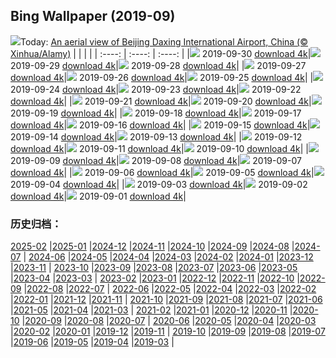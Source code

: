 ## Bing Wallpaper (2019-09)
![](http://cn.bing.com/th?id=OHR.DaxingPKX_EN-US3995932442_UHD.jpg&w=1000)Today: [An aerial view of Beijing Daxing International Airport, China (© Xinhua/Alamy)](http://cn.bing.com/th?id=OHR.DaxingPKX_EN-US3995932442_UHD.jpg)
|      |      |      |
| :----: | :----: | :----: |
|![](http://cn.bing.com/th?id=OHR.DaxingPKX_EN-US3995932442_UHD.jpg&pid=hp&w=384&h=216&rs=1&c=4) 2019-09-30 [download 4k](http://cn.bing.com/th?id=OHR.DaxingPKX_EN-US3995932442_UHD.jpg)|![](http://cn.bing.com/th?id=OHR.ClavijoLandscape_EN-US3832864269_UHD.jpg&pid=hp&w=384&h=216&rs=1&c=4) 2019-09-29 [download 4k](http://cn.bing.com/th?id=OHR.ClavijoLandscape_EN-US3832864269_UHD.jpg)|![](http://cn.bing.com/th?id=OHR.HockingHills_EN-US3752812867_UHD.jpg&pid=hp&w=384&h=216&rs=1&c=4) 2019-09-28 [download 4k](http://cn.bing.com/th?id=OHR.HockingHills_EN-US3752812867_UHD.jpg)|
|![](http://cn.bing.com/th?id=OHR.NankoweapGranaries_EN-US3648853544_UHD.jpg&pid=hp&w=384&h=216&rs=1&c=4) 2019-09-27 [download 4k](http://cn.bing.com/th?id=OHR.NankoweapGranaries_EN-US3648853544_UHD.jpg)|![](http://cn.bing.com/th?id=OHR.KelpKeepers_EN-US5470053461_UHD.jpg&pid=hp&w=384&h=216&rs=1&c=4) 2019-09-26 [download 4k](http://cn.bing.com/th?id=OHR.KelpKeepers_EN-US5470053461_UHD.jpg)|![](http://cn.bing.com/th?id=OHR.LofotenSurfing_EN-US2786067859_UHD.jpg&pid=hp&w=384&h=216&rs=1&c=4) 2019-09-25 [download 4k](http://cn.bing.com/th?id=OHR.LofotenSurfing_EN-US2786067859_UHD.jpg)|
|![](http://cn.bing.com/th?id=OHR.UgandaGorilla_EN-US2620785147_UHD.jpg&pid=hp&w=384&h=216&rs=1&c=4) 2019-09-24 [download 4k](http://cn.bing.com/th?id=OHR.UgandaGorilla_EN-US2620785147_UHD.jpg)|![](http://cn.bing.com/th?id=OHR.FeatherSerpent_EN-US2734435636_UHD.jpg&pid=hp&w=384&h=216&rs=1&c=4) 2019-09-23 [download 4k](http://cn.bing.com/th?id=OHR.FeatherSerpent_EN-US2734435636_UHD.jpg)|![](http://cn.bing.com/th?id=OHR.LaMerceFireworks_EN-US2460264880_UHD.jpg&pid=hp&w=384&h=216&rs=1&c=4) 2019-09-22 [download 4k](http://cn.bing.com/th?id=OHR.LaMerceFireworks_EN-US2460264880_UHD.jpg)|
|![](http://cn.bing.com/th?id=OHR.WallofPeace_EN-US2369061516_UHD.jpg&pid=hp&w=384&h=216&rs=1&c=4) 2019-09-21 [download 4k](http://cn.bing.com/th?id=OHR.WallofPeace_EN-US2369061516_UHD.jpg)|![](http://cn.bing.com/th?id=OHR.ThePando_EN-US1263045290_UHD.jpg&pid=hp&w=384&h=216&rs=1&c=4) 2019-09-20 [download 4k](http://cn.bing.com/th?id=OHR.ThePando_EN-US1263045290_UHD.jpg)|![](http://cn.bing.com/th?id=OHR.CommonLoon_EN-US1124304576_UHD.jpg&pid=hp&w=384&h=216&rs=1&c=4) 2019-09-19 [download 4k](http://cn.bing.com/th?id=OHR.CommonLoon_EN-US1124304576_UHD.jpg)|
|![](http://cn.bing.com/th?id=OHR.Villarrica_EN-US0968684000_UHD.jpg&pid=hp&w=384&h=216&rs=1&c=4) 2019-09-18 [download 4k](http://cn.bing.com/th?id=OHR.Villarrica_EN-US0968684000_UHD.jpg)|![](http://cn.bing.com/th?id=OHR.LibertyDetail_EN-US8653321844_UHD.jpg&pid=hp&w=384&h=216&rs=1&c=4) 2019-09-17 [download 4k](http://cn.bing.com/th?id=OHR.LibertyDetail_EN-US8653321844_UHD.jpg)|![](http://cn.bing.com/th?id=OHR.MushroomMonth_EN-US8427258585_UHD.jpg&pid=hp&w=384&h=216&rs=1&c=4) 2019-09-16 [download 4k](http://cn.bing.com/th?id=OHR.MushroomMonth_EN-US8427258585_UHD.jpg)|
|![](http://cn.bing.com/th?id=OHR.TheVochol_EN-US8201280174_UHD.jpg&pid=hp&w=384&h=216&rs=1&c=4) 2019-09-15 [download 4k](http://cn.bing.com/th?id=OHR.TheVochol_EN-US8201280174_UHD.jpg)|![](http://cn.bing.com/th?id=OHR.ToothWalkingSeahorse_EN-US8055541483_UHD.jpg&pid=hp&w=384&h=216&rs=1&c=4) 2019-09-14 [download 4k](http://cn.bing.com/th?id=OHR.ToothWalkingSeahorse_EN-US8055541483_UHD.jpg)|![](http://cn.bing.com/th?id=OHR.DroneGlobe_EN-US8460462558_UHD.jpg&pid=hp&w=384&h=216&rs=1&c=4) 2019-09-13 [download 4k](http://cn.bing.com/th?id=OHR.DroneGlobe_EN-US8460462558_UHD.jpg)|
|![](http://cn.bing.com/th?id=OHR.MilkyWayCanyonlands_EN-US8182491072_UHD.jpg&pid=hp&w=384&h=216&rs=1&c=4) 2019-09-12 [download 4k](http://cn.bing.com/th?id=OHR.MilkyWayCanyonlands_EN-US8182491072_UHD.jpg)|![](http://cn.bing.com/th?id=OHR.TowerofVoices_EN-US2297032194_UHD.jpg&pid=hp&w=384&h=216&rs=1&c=4) 2019-09-11 [download 4k](http://cn.bing.com/th?id=OHR.TowerofVoices_EN-US2297032194_UHD.jpg)|![](http://cn.bing.com/th?id=OHR.TsavoGerenuk_EN-US8038094057_UHD.jpg&pid=hp&w=384&h=216&rs=1&c=4) 2019-09-10 [download 4k](http://cn.bing.com/th?id=OHR.TsavoGerenuk_EN-US8038094057_UHD.jpg)|
|![](http://cn.bing.com/th?id=OHR.ArroyoGrande_EN-US7955557721_UHD.jpg&pid=hp&w=384&h=216&rs=1&c=4) 2019-09-09 [download 4k](http://cn.bing.com/th?id=OHR.ArroyoGrande_EN-US7955557721_UHD.jpg)|![](http://cn.bing.com/th?id=OHR.SouthernYellow_EN-US7866720084_UHD.jpg&pid=hp&w=384&h=216&rs=1&c=4) 2019-09-08 [download 4k](http://cn.bing.com/th?id=OHR.SouthernYellow_EN-US7866720084_UHD.jpg)|![](http://cn.bing.com/th?id=OHR.MountFanjing_EN-US7796798477_UHD.jpg&pid=hp&w=384&h=216&rs=1&c=4) 2019-09-07 [download 4k](http://cn.bing.com/th?id=OHR.MountFanjing_EN-US7796798477_UHD.jpg)|
|![](http://cn.bing.com/th?id=OHR.ElMorro_EN-US7724975036_UHD.jpg&pid=hp&w=384&h=216&rs=1&c=4) 2019-09-06 [download 4k](http://cn.bing.com/th?id=OHR.ElMorro_EN-US7724975036_UHD.jpg)|![](http://cn.bing.com/th?id=OHR.Tegallalang_EN-US7639545042_UHD.jpg&pid=hp&w=384&h=216&rs=1&c=4) 2019-09-05 [download 4k](http://cn.bing.com/th?id=OHR.Tegallalang_EN-US7639545042_UHD.jpg)|![](http://cn.bing.com/th?id=OHR.Vessel_EN-US7566786118_UHD.jpg&pid=hp&w=384&h=216&rs=1&c=4) 2019-09-04 [download 4k](http://cn.bing.com/th?id=OHR.Vessel_EN-US7566786118_UHD.jpg)|
|![](http://cn.bing.com/th?id=OHR.GuaitaTower_EN-US7498727693_UHD.jpg&pid=hp&w=384&h=216&rs=1&c=4) 2019-09-03 [download 4k](http://cn.bing.com/th?id=OHR.GuaitaTower_EN-US7498727693_UHD.jpg)|![](http://cn.bing.com/th?id=OHR.DetroitIndustryMural_EN-US7421430527_UHD.jpg&pid=hp&w=384&h=216&rs=1&c=4) 2019-09-02 [download 4k](http://cn.bing.com/th?id=OHR.DetroitIndustryMural_EN-US7421430527_UHD.jpg)|![](http://cn.bing.com/th?id=OHR.Castelbouc_EN-US7345047986_UHD.jpg&pid=hp&w=384&h=216&rs=1&c=4) 2019-09-01 [download 4k](http://cn.bing.com/th?id=OHR.Castelbouc_EN-US7345047986_UHD.jpg)|
### 历史归档：
[2025-02](/picture/2025-02/) |[2025-01](/picture/2025-01/) |[2024-12](/picture/2024-12/) |[2024-11](/picture/2024-11/) |[2024-10](/picture/2024-10/) |[2024-09](/picture/2024-09/) |[2024-08](/picture/2024-08/) |[2024-07](/picture/2024-07/) |
[2024-06](/picture/2024-06/) |[2024-05](/picture/2024-05/) |[2024-04](/picture/2024-04/) |[2024-03](/picture/2024-03/) |[2024-02](/picture/2024-02/) |[2024-01](/picture/2024-01/) |[2023-12](/picture/2023-12/) |[2023-11](/picture/2023-11/) |
[2023-10](/picture/2023-10/) |[2023-09](/picture/2023-09/) |[2023-08](/picture/2023-08/) |[2023-07](/picture/2023-07/) |[2023-06](/picture/2023-06/) |[2023-05](/picture/2023-05/) |[2023-04](/picture/2023-04/) |[2023-03](/picture/2023-03/) |
[2023-02](/picture/2023-02/) |[2023-01](/picture/2023-01/) |[2022-12](/picture/2022-12/) |[2022-11](/picture/2022-11/) |[2022-10](/picture/2022-10/) |[2022-09](/picture/2022-09/) |[2022-08](/picture/2022-08/) |[2022-07](/picture/2022-07/) |
[2022-06](/picture/2022-06/) |[2022-05](/picture/2022-05/) |[2022-04](/picture/2022-04/) |[2022-03](/picture/2022-03/) |[2022-02](/picture/2022-02/) |[2022-01](/picture/2022-01/) |[2021-12](/picture/2021-12/) |[2021-11](/picture/2021-11/) |
[2021-10](/picture/2021-10/) |[2021-09](/picture/2021-09/) |[2021-08](/picture/2021-08/) |[2021-07](/picture/2021-07/) |[2021-06](/picture/2021-06/) |[2021-05](/picture/2021-05/) |[2021-04](/picture/2021-04/) |[2021-03](/picture/2021-03/) |
[2021-02](/picture/2021-02/) |[2021-01](/picture/2021-01/) |[2020-12](/picture/2020-12/) |[2020-11](/picture/2020-11/) |[2020-10](/picture/2020-10/) |[2020-09](/picture/2020-09/) |[2020-08](/picture/2020-08/) |[2020-07](/picture/2020-07/) |
[2020-06](/picture/2020-06/) |[2020-05](/picture/2020-05/) |[2020-04](/picture/2020-04/) |[2020-03](/picture/2020-03/) |[2020-02](/picture/2020-02/) |[2020-01](/picture/2020-01/) |[2019-12](/picture/2019-12/) |[2019-11](/picture/2019-11/) |
[2019-10](/picture/2019-10/) |[2019-09](/picture/2019-09/) |[2019-08](/picture/2019-08/) |[2019-07](/picture/2019-07/) |[2019-06](/picture/2019-06/) |[2019-05](/picture/2019-05/) |[2019-04](/picture/2019-04/) |[2019-03](/picture/2019-03/) |
